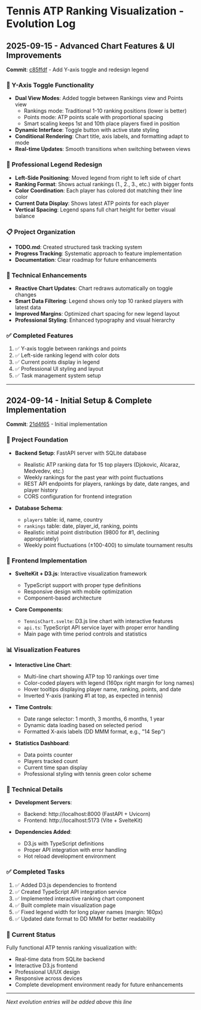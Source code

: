 # Tennis ATP Ranking Visualization - Evolution Log

## 2025-09-15 - Advanced Chart Features & UI Improvements
**Commit**: [c85ffdf](https://github.com/fabalicious/tennis-freak/commit/c85ffdf) - Add Y-axis toggle and redesign legend

### 🔄 Y-Axis Toggle Functionality
- **Dual View Modes**: Added toggle between Rankings view and Points view
  - Rankings mode: Traditional 1-10 ranking positions (lower is better)
  - Points mode: ATP points scale with proportional spacing
  - Smart scaling keeps 1st and 10th place players fixed in position
- **Dynamic Interface**: Toggle button with active state styling
- **Conditional Rendering**: Chart title, axis labels, and formatting adapt to mode
- **Real-time Updates**: Smooth transitions when switching between views

### 🎨 Professional Legend Redesign
- **Left-Side Positioning**: Moved legend from right to left side of chart
- **Ranking Format**: Shows actual rankings (1., 2., 3., etc.) with bigger fonts
- **Color Coordination**: Each player has colored dot matching their line color
- **Current Data Display**: Shows latest ATP points for each player
- **Vertical Spacing**: Legend spans full chart height for better visual balance

### 📋 Project Organization
- **TODO.md**: Created structured task tracking system
- **Progress Tracking**: Systematic approach to feature implementation
- **Documentation**: Clear roadmap for future enhancements

### 🔧 Technical Enhancements
- **Reactive Chart Updates**: Chart redraws automatically on toggle changes
- **Smart Data Filtering**: Legend shows only top 10 ranked players with latest data
- **Improved Margins**: Optimized chart spacing for new legend layout
- **Professional Styling**: Enhanced typography and visual hierarchy

### ✅ Completed Features
1. ✅ Y-axis toggle between rankings and points
2. ✅ Left-side ranking legend with color dots
3. ✅ Current points display in legend
4. ✅ Professional UI styling and layout
5. ✅ Task management system setup

---

## 2024-09-14 - Initial Setup & Complete Implementation
**Commit**: [21d4f65](https://github.com/fabalicious/tennis-freak/commit/21d4f65) - Initial implementation

### 🚀 Project Foundation
- **Backend Setup**: FastAPI server with SQLite database
  - Realistic ATP ranking data for 15 top players (Djokovic, Alcaraz, Medvedev, etc.)
  - Weekly rankings for the past year with point fluctuations
  - REST API endpoints for players, rankings by date, date ranges, and player history
  - CORS configuration for frontend integration

- **Database Schema**:
  - `players` table: id, name, country
  - `rankings` table: date, player_id, ranking, points
  - Realistic initial point distribution (9800 for #1, declining appropriately)
  - Weekly point fluctuations (±100-400) to simulate tournament results

### 🎨 Frontend Implementation
- **SvelteKit + D3.js**: Interactive visualization framework
  - TypeScript support with proper type definitions
  - Responsive design with mobile optimization
  - Component-based architecture

- **Core Components**:
  - `TennisChart.svelte`: D3.js line chart with interactive features
  - `api.ts`: TypeScript API service layer with proper error handling
  - Main page with time period controls and statistics

### 📊 Visualization Features
- **Interactive Line Chart**:
  - Multi-line chart showing ATP top 10 rankings over time
  - Color-coded players with legend (160px right margin for long names)
  - Hover tooltips displaying player name, ranking, points, and date
  - Inverted Y-axis (ranking #1 at top, as expected in tennis)

- **Time Controls**:
  - Date range selector: 1 month, 3 months, 6 months, 1 year
  - Dynamic data loading based on selected period
  - Formatted X-axis labels (DD MMM format, e.g., "14 Sep")

- **Statistics Dashboard**:
  - Data points counter
  - Players tracked count
  - Current time span display
  - Professional styling with tennis green color scheme

### 🔧 Technical Details
- **Development Servers**:
  - Backend: http://localhost:8000 (FastAPI + Uvicorn)
  - Frontend: http://localhost:5173 (Vite + SvelteKit)

- **Dependencies Added**:
  - D3.js with TypeScript definitions
  - Proper API integration with error handling
  - Hot reload development environment

### ✅ Completed Tasks
1. ✅ Added D3.js dependencies to frontend
2. ✅ Created TypeScript API integration service
3. ✅ Implemented interactive ranking chart component
4. ✅ Built complete main visualization page
5. ✅ Fixed legend width for long player names (margin: 160px)
6. ✅ Updated date format to DD MMM for better readability

### 🎯 Current Status
Fully functional ATP tennis ranking visualization with:
- Real-time data from SQLite backend
- Interactive D3.js frontend
- Professional UI/UX design
- Responsive across devices
- Complete development environment ready for future enhancements

---

*Next evolution entries will be added above this line*